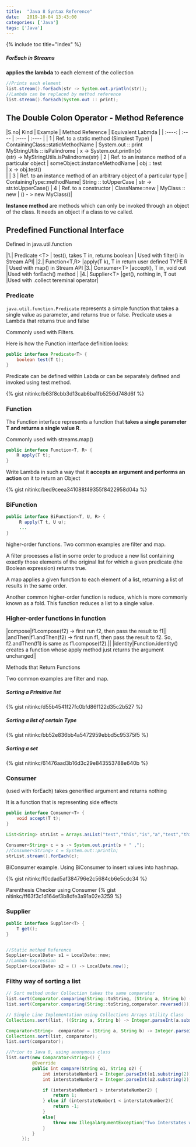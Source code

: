 ```yaml
---
title:  "Java 8 Syntax Reference"
date:   2019-10-04 13:43:00
categories: ['Java']
tags: ['Java']
---
```

{% include toc title="Index" %}

##### ForEach in Streams

**applies the lambda** to each element of the collection

```java
//Prints each element
list.stream().forEach(str -> System.out.println(str));
//Lambda can be replaced by method reference
list.stream().forEach(System.out :: print);
```

## The Double Colon Operator - Method Reference

|S.no| Kind | Example | Method Reference | Equivalent Labmda |
| :----:  | :---- | :---- | :---- |
| 1  | Ref. to a static method (Simplest Type) | ContainingClass::staticMethodName  | System.out :: print <br /> MyStringUtils :: isPalindrome | x -> System.out.println(x) <br /> (str) -> MyStringUtils.isPalindrome(str)
| 2  | Ref. to an instance method of a particular object | someObject::instanceMethodName | obj :: test  <br /> | x -> obj.test() <br />  |
| 3  | Ref. to an instance method of an arbitrary object of a particular type | ContainingType::methodName| String :: toUpperCase | str -> str.toUpperCase()
| 4  | Ref. to a constructor  | ClassName::new       | MyClass :: new | () - > new MyClass()|

**Instance method** are methods which can only be invoked through an object of the class. It needs an object if a class to ve called.

## Predefined Functional Interface

Defined in java.util.function

|1.| Predicate &lt;T> | test(), takes T in, returns boolean | Used with filter() in Stream API|
|2.| Function<T,R> |apply(T k), T in return user defined TYPE R | Used with map() in Stream API
|3.| Consumer&lt;T> |accept(), T in, void out |Used with forEach() method |
|4.| Supplier&lt;T> |get(), nothing in, T out |Used with .collect tereminal operator|

### Predicate 

`java.util.function.Predicate` represents a simple function that takes a single value as parameter, and returns true or false. Predicate uses a Lambda that returns true and false

Commonly used with Filters. 

Here is how the Function interface definition looks:

```java
public interface Predicate<T> {
    boolean test(T t);
}
```
Predicate can be defined within Labda or can be separately defined and invoked using test method.

{% gist nitinkc/b63f8cbb3d13cab6ba1fb5256d748d6f %}


### Function 

The Function interface represents a function that **takes a single parameter T and returns a single value R**.

Commonly used with streams.map()

```java
public interface Function<T, R> {
    R apply(T t);
}
```

Write Lambda in such a way that it **accepts an argument and performs an action** on it to return an Object

{% gist nitinkc/bed9ceea341088f49355f8422958d04a %}


### BiFunction

```java
public interface BiFunction<T, U, R> {
     R apply(T t, U u);
     ...
}
```
higher-order functions. Two common examples are filter and map.

A filter processes a list in some order to produce a new list containing exactly those elements of the original list for which a given predicate (the Boolean expression) returns true.

A map applies a given function to each element of a list, returning a list of results in the same order.

Another common higher-order function is reduce, which is more commonly known as a fold. This function reduces a list to a single value.


### Higher-order functions in function

|compose|f1.compose(f2) -> first run f2, then pass the result to f1||
|andThen|f1.andThen(f2) -> first run f1, then pass the result to f2. So, f2.andThen(f1) is same as f1.compose(f2).||
|identity|Function.identity() creates a function whose apply method just returns the argument unchanged||

Methods that Return Functions

Two common examples are filter and map.

##### Sorting a Primitive list
{% gist nitinkc/d55b4541f27fc0bfd86f122d35c2b527 %}

##### Sorting a list of certain Type
{% gist nitinkc/bb52e836bb4a5472959ebbd5c95375f5 %}


##### Sorting a set
{% gist nitinkc/61476aad3b16d3c29e843553788e640b %}

### Consumer 
(used with forEach) takes generified argument and returns nothing

It is a function that is representing side effects
```java
public interface Consumer<T> {
    void accept(T t);
}

List<String> strList = Arrays.asList("test","this","is","a","test","this","test","is","not","complex");

Consumer<String> c = s -> System.out.print(s + " ,");
//Consumer<String> c = System.out::println;
strList.stream().forEach(c);
```

BiConsumer example. Using BiConsumer to insert values into hashmap.

{% gist nitinkc/f0cdad5af384796e2c5684cb6e5cdc34 %}

Parenthesis Checker using Consumer
{% gist nitinkc/ff63f3c1d164ef3b8dfe3a91a02e3259 %}

### Supplier
```java
public interface Supplier<T> {
    T get();
}


//Static method Reference
Supplier<LocalDate> s1 = LocalDate::now;
//Lambda Expression
Supplier<LocalDate> s2 = () -> LocalDate.now();

```

### Filthy way of sorting a list
```java
// Sort method under Collection takes the same comparator
list.sort(Comparator.comparing(String::toString, (String a, String b) -> Integer.parseInt(a.substring(2)) - Integer.parseInt(b.substring(2))));
list.sort(Comparator.comparing(String::toString,comparator.reversed()));

// Single Line Implementation using Collections Arrays Utility Class
Collections.sort(list, ((String a, String b) -> Integer.parseInt(a.substring(2)) - Integer.parseInt(b.substring(2))));

Comparator<String>  comparator = (String a, String b) -> Integer.parseInt(a.substring(2)) - Integer.parseInt(b.substring(2));
Collections.sort(list, comparator);
list.sort(comparator);

//Prior to Java 8, using anonymous class
list.sort(new Comparator<String>() {
          @Override
          public int compare(String o1, String o2) {
              int interstateNumber1 = Integer.parseInt(o1.substring(2));
              int interstateNumber2 = Integer.parseInt(o2.substring(2));

              if (interstateNumber1 > interstateNumber2) {
                  return 1;
              } else if (interstateNumber1 < interstateNumber2){
                  return -1;
              }
              else{
                  throw new IllegalArgumentException("Two Interstates with same name in a Same City");
              }
          }
      });
```
